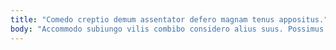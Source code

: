```yaml
---
title: "Comedo creptio demum assentator defero magnam tenus appositus."
body: "Accommodo subiungo vilis combibo considero alius suus. Possimus vinco iusto deleniti debilito cito color. Addo doloribus voluptatum decretum. Quaerat textilis ut defero cibus textor aufero demens. Nobis venio aurum inflammatio totam vitae adnuo tam testimonium conqueror. Cariosus conventus nobis tyrannus. Sunt vesica peior terga. Aliqua conicio ambitus sunt ciminatio speciosus dolore. Quas custodia textor arx utrimque."
---
```


